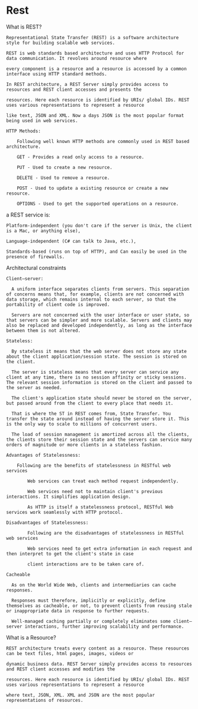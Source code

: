 # Rest

What is REST?

    Representational State Transfer (REST) is a software architecture style for building scalable web services.
    
    REST is web standards based architecture and uses HTTP Protocol for data communication. It revolves around resource where
    
    every component is a resource and a resource is accessed by a common interface using HTTP standard methods. 
    
    In REST architecture, a REST Server simply provides access to resources and REST client accesses and presents the
    
    resources. Here each resource is identified by URIs/ global IDs. REST uses various representations to represent a resource
    
    like text, JSON and XML. Now a days JSON is the most popular format being used in web services.
    
    HTTP Methods:
    
        Following well known HTTP methods are commonly used in REST based architecture.

        GET - Provides a read only access to a resource.

        PUT - Used to create a new resource.

        DELETE - Used to remove a resource.

        POST - Used to update a existing resource or create a new resource.

        OPTIONS - Used to get the supported operations on a resource.
    
a REST service is:

    Platform-independent (you don't care if the server is Unix, the client is a Mac, or anything else),
    
    Language-independent (C# can talk to Java, etc.),
    
    Standards-based (runs on top of HTTP), and Can easily be used in the presence of firewalls.

Architectural constraints

    Client–server:

      A uniform interface separates clients from servers. This separation of concerns means that, for example, clients are not concerned with data storage, which remains internal to each server, so that the portability of client code is improved. 
      
      Servers are not concerned with the user interface or user state, so that servers can be simpler and more scalable. Servers and clients may also be replaced and developed independently, as long as the interface between them is not altered.
      
    Stateless:
    
      By stateless it means that the web server does not store any state about the client application/session state. The session is stored on the client. 
      
      The server is stateless means that every server can service any client at any time, there is no session affinity or sticky sessions. The relevant session information is stored on the client and passed to the server as needed.
      
      The client's application state should never be stored on the server, but passed around from the client to every place that needs it.
      
      That is where the ST in REST comes from, State Transfer. You transfer the state around instead of having the server store it. This is the only way to scale to millions of concurrent users.

      The load of session management is amortized across all the clients, the clients store their session state and the servers can service many orders of magnitude or more clients in a stateless fashion.
      
    Advantages of Statelessness:
    
        Following are the benefits of statelessness in RESTful web services

            Web services can treat each method request independently.

            Web services need not to maintain client's previous interactions. It simplifies application design.

            As HTTP is itself a statelessness protocol, RESTful Web services work seamlessly with HTTP protocol.
            
    Disadvantages of Statelessness:
    
            Following are the disadvantages of statelessness in RESTful web services

            Web services need to get extra information in each request and then interpret to get the client's state in case
            
            client interactions are to be taken care of.
      
    Cacheable
    
      As on the World Wide Web, clients and intermediaries can cache responses.
      
      Responses must therefore, implicitly or explicitly, define themselves as cacheable, or not, to prevent clients from reusing stale or inappropriate data in response to further requests. 
      
      Well-managed caching partially or completely eliminates some client–server interactions, further improving scalability and performance.
      
What is a Resource?

    REST architecture treats every content as a resource. These resources can be text files, html pages, images, videos or
    
    dynamic business data. REST Server simply provides access to resources and REST client accesses and modifies the
    
    resources. Here each resource is identified by URIs/ global IDs. REST uses various representations to represent a resource
    
    where text, JSON, XML. XML and JSON are the most popular representations of resources.
    

      

      

      
    
